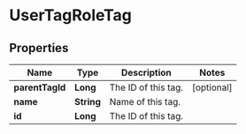 
# UserTagRoleTag

## Properties
Name | Type | Description | Notes
------------ | ------------- | ------------- | -------------
**parentTagId** | **Long** | The ID of this tag. |  [optional]
**name** | **String** | Name of this tag. | 
**id** | **Long** | The ID of this tag. | 



